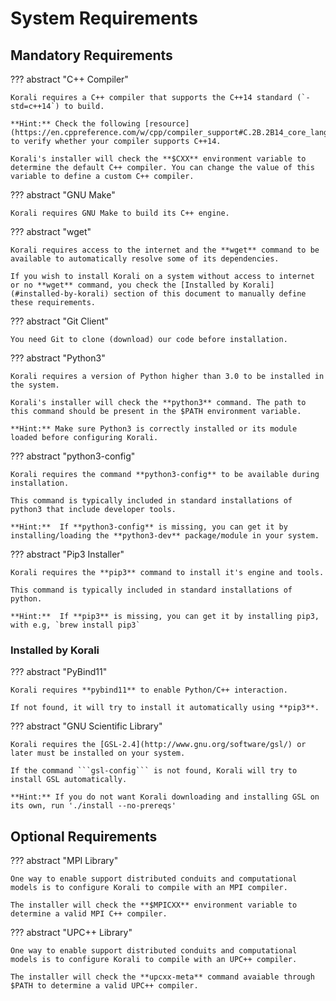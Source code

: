 # System Requirements

## Mandatory Requirements

??? abstract "C++ Compiler"

	Korali requires a C++ compiler that supports the C++14 standard (`-std=c++14`) to build.

	**Hint:** Check the following [resource](https://en.cppreference.com/w/cpp/compiler_support#C.2B.2B14_core_language_features) to verify whether your compiler supports C++14.

	Korali's installer will check the **$CXX** environment variable to determine the default C++ compiler. You can change the value of this variable to define a custom C++ compiler.

??? abstract "GNU Make"

	Korali requires GNU Make to build its C++ engine.

??? abstract "wget"

	Korali requires access to the internet and the **wget** command to be available to automatically resolve some of its dependencies.

	If you wish to install Korali on a system without access to internet or no **wget** command, you check the [Installed by Korali](#installed-by-korali) section of this document to manually define these requirements.

??? abstract "Git Client"

	You need Git to clone (download) our code before installation.

??? abstract "Python3"

	Korali requires a version of Python higher than 3.0 to be installed in the system.

	Korali's installer will check the **python3** command. The path to this command should be present in the $PATH environment variable.

	**Hint:** Make sure Python3 is correctly installed or its module loaded before configuring Korali.

??? abstract "python3-config"

	Korali requires the command **python3-config** to be available during installation.

	This command is typically included in standard installations of python3 that include developer tools.

	**Hint:**  If **python3-config** is missing, you can get it by installing/loading the **python3-dev** package/module in your system.

??? abstract "Pip3 Installer"

	Korali requires the **pip3** command to install it's engine and tools.

	This command is typically included in standard installations of python.

	**Hint:**  If **pip3** is missing, you can get it by installing pip3, with e.g, `brew install pip3`


### Installed by Korali

??? abstract "PyBind11"

	Korali requires **pybind11** to enable Python/C++ interaction.

	If not found, it will try to install it automatically using **pip3**.

??? abstract "GNU Scientific Library"

	Korali requires the [GSL-2.4](http://www.gnu.org/software/gsl/) or later must be installed on your system.

	If the command ```gsl-config``` is not found, Korali will try to install GSL automatically.

	**Hint:** If you do not want Korali downloading and installing GSL on its own, run './install --no-prereqs'

## Optional Requirements

??? abstract "MPI Library"

	One way to enable support distributed conduits and computational models is to configure Korali to compile with an MPI compiler.

	The installer will check the **$MPICXX** environment variable to determine a valid MPI C++ compiler.

??? abstract "UPC++ Library"

	One way to enable support distributed conduits and computational models is to configure Korali to compile with an UPC++ compiler.

	The installer will check the **upcxx-meta** command avaiable through $PATH to determine a valid UPC++ compiler.
